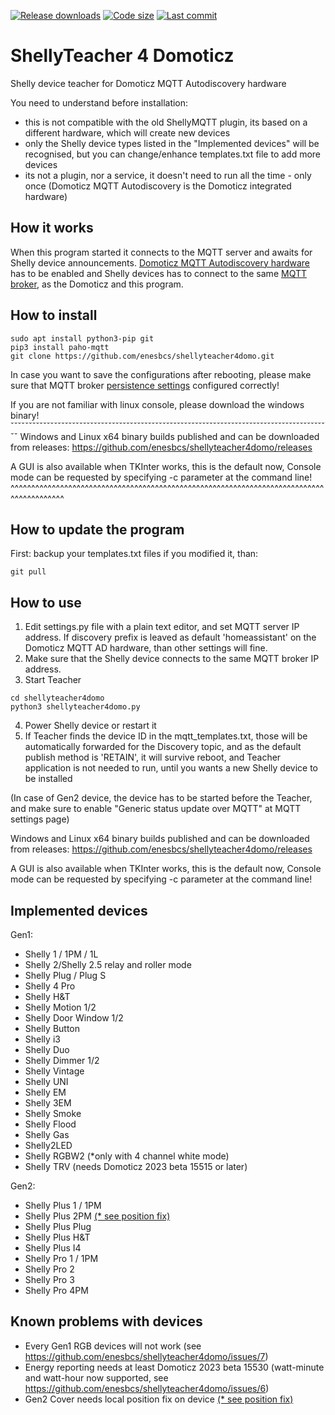 [![Release downloads](https://img.shields.io/github/downloads/enesbcs/shellyteacher4domo/total.svg)]() [![Code size](https://img.shields.io/github/languages/code-size/enesbcs/shellyteacher4domo)]() [![Last commit](https://img.shields.io/github/last-commit/enesbcs/shellyteacher4domo)]()

# ShellyTeacher 4 Domoticz
Shelly device teacher for Domoticz MQTT Autodiscovery hardware

You need to understand before installation:
- this is not compatible with the old ShellyMQTT plugin, its based on a different hardware, which will create new devices
- only the Shelly device types listed in the "Implemented devices" will be recognised, but you can change/enhance templates.txt file to add more devices
- its not a plugin, nor a service, it doesn't need to run all the time - only once (Domoticz MQTT Autodiscovery is the Domoticz integrated hardware)

## How it works
When this program started it connects to the MQTT server and awaits for Shelly device announcements.
[Domoticz MQTT Autodiscovery hardware](https://www.domoticz.com/wiki/MQTT#Add_hardware_.22MQTT_Auto_Discovery_Client_Gateway.22) has to be enabled and Shelly devices has to connect to the same [MQTT broker](https://www.domoticz.com/wiki/MQTT#Installing_Mosquitto),
as the Domoticz and this program.

## How to install

```
sudo apt install python3-pip git
pip3 install paho-mqtt
git clone https://github.com/enesbcs/shellyteacher4domo.git
```
In case you want to save the configurations after rebooting, please make sure that MQTT broker [persistence settings](https://pagefault.blog/2020/02/05/how-to-set-up-persistent-storage-for-mosquitto-mqtt-broker/) configured correctly!

If you are not familiar with linux console, please download the windows binary!
ˇˇˇˇˇˇˇˇˇˇˇˇˇˇˇˇˇˇˇˇˇˇˇˇˇˇˇˇˇˇˇˇˇˇˇˇˇˇˇˇˇˇˇˇˇˇˇˇˇˇˇˇˇˇˇˇˇˇˇˇˇˇˇˇˇˇˇˇˇˇˇˇˇˇˇˇˇˇˇˇˇˇˇˇˇˇˇˇˇ
Windows and Linux x64 binary builds published and can be downloaded from releases:
https://github.com/enesbcs/shellyteacher4domo/releases

A GUI is also available when TKInter works, this is the default now, Console mode can be requested by specifying -c parameter at the command line!
^^^^^^^^^^^^^^^^^^^^^^^^^^^^^^^^^^^^^^^^^^^^^^^^^^^^^^^^^^^^^^^^^^^^^^^^^^^^^^^^^^^^^^^^^

## How to update the program
First: backup your templates.txt files if you modified it, than:
```
git pull
```

## How to use

1. Edit settings.py file with a plain text editor, and set MQTT server IP address. If discovery prefix is leaved as default 'homeassistant' on the Domoticz MQTT AD hardware, than other settings will fine.
2. Make sure that the Shelly device connects to the same MQTT broker IP address.
3. Start Teacher
```
cd shellyteacher4domo
python3 shellyteacher4domo.py
```
4. Power Shelly device or restart it
5. If Teacher finds the device ID in the mqtt_templates.txt, those will be automatically forwarded for the Discovery topic, and as the default publish method is 'RETAIN', it will survive reboot, and Teacher application is not needed to run, until you wants a new Shelly device to be installed

(In case of Gen2 device, the device has to be started before the Teacher, and make sure to enable "Generic status update over MQTT" at MQTT settings page)

Windows and Linux x64 binary builds published and can be downloaded from releases:
https://github.com/enesbcs/shellyteacher4domo/releases

A GUI is also available when TKInter works, this is the default now, Console mode can be requested by specifying -c parameter at the command line!

## Implemented devices
Gen1:
- Shelly 1 / 1PM / 1L
- Shelly 2/Shelly 2.5 relay and roller mode
- Shelly Plug / Plug S
- Shelly 4 Pro
- Shelly H&T
- Shelly Motion 1/2
- Shelly Door Window 1/2
- Shelly Button
- Shelly i3
- Shelly Duo
- Shelly Dimmer 1/2
- Shelly Vintage
- Shelly UNI
- Shelly EM
- Shelly 3EM
- Shelly Smoke
- Shelly Flood
- Shelly Gas
- Shelly2LED
- Shelly RGBW2 (*only with 4 channel white mode)
- Shelly TRV (needs Domoticz 2023 beta 15515 or later)

Gen2:
- Shelly Plus 1 / 1PM
- Shelly Plus 2PM [(* see position fix)](https://github.com/enesbcs/shellyteacher4domo/wiki/Shelly-2PM-Cover-Position)
- Shelly Plus Plug
- Shelly Plus H&T
- Shelly Plus I4
- Shelly Pro 1 / 1PM
- Shelly Pro 2
- Shelly Pro 3
- Shelly Pro 4PM

## Known problems with devices
- Every Gen1 RGB devices will not work (see https://github.com/enesbcs/shellyteacher4domo/issues/7)
- Energy reporting needs at least Domoticz 2023 beta 15530 (watt-minute and watt-hour now supported, see https://github.com/enesbcs/shellyteacher4domo/issues/6)
- Gen2 Cover needs local position fix on device [(* see position fix)](https://github.com/enesbcs/shellyteacher4domo/wiki/Shelly-2PM-Cover-Position)
